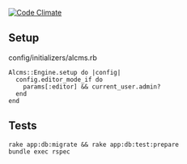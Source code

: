 [![Code Climate](https://codeclimate.com/github/AgentLemon/alcms/badges/gpa.svg)](https://codeclimate.com/github/AgentLemon/alcms)

Setup
-----

config/initializers/alcms.rb

    Alcms::Engine.setup do |config|
      config.editor_mode_if do
        params[:editor] && current_user.admin?
      end
    end

Tests
-----

    rake app:db:migrate && rake app:db:test:prepare
    bundle exec rspec
